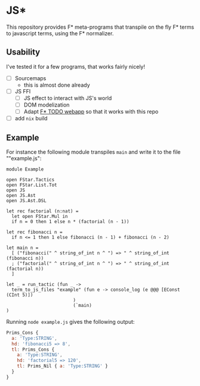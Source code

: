 # JS*

This repository provides F* meta-programs that transpile on the fly F* terms to javascript terms, using the F* normalizer.

## Usability
I've tested it for a few programs, that works fairly nicely!

 - [ ] Sourcemaps
   + this is almost done already
 - [ ] JS FFI
   - [ ] JS effect to interact with JS's world
   - [ ] DOM modelization
   - [ ] Adapt [F* TODO webapp](http://raw.githack.com/W95Psp/FStar-HTTP-Server/master/todo-app.html) so that it works with this repo
 - [ ] add `nix` build

## Example

For instance the following module transpiles `main` and write it to the file ""example.js":

```fstar
module Example

open FStar.Tactics
open FStar.List.Tot
open JS
open JS.Ast
open JS.Ast.DSL

let rec factorial (n:nat) = 
  let open FStar.Mul in
  if n = 0 then 1 else n * (factorial (n - 1))

let rec fibonacci n =
  if n <= 1 then 1 else fibonacci (n - 1) + fibonacci (n - 2)

let main n = 
  [ ("fibonacci(" ^ string_of_int n ^ ") => " ^ string_of_int (fibonacci n))
  ; ("factorial(" ^ string_of_int n ^ ") => " ^ string_of_int (factorial n))
  ]

let _ = run_tactic (fun _ -> 
  term_to_js_files "example" (fun e -> console_log (e @@@ [EConst (CInt 5)])
                         )
                         (`main)
)
```

Running `node example.js` gives the following output:
```javascript
Prims_Cons {
  a: 'Type:STRING',
  hd: 'fibonacci5 => 8',
  tl: Prims_Cons {
    a: 'Type:STRING',
    hd: 'factorial5 => 120',
    tl: Prims_Nil { a: 'Type:STRING' }
  }
}
```



